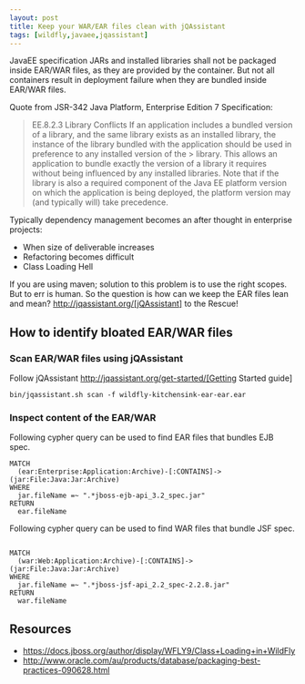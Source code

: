 ```yaml
---
layout: post
title: Keep your WAR/EAR files clean with jQAssistant
tags: [wildfly,javaee,jqassistant]
---
```


JavaEE specification JARs and installed libraries shall not be packaged inside EAR/WAR files, as they are provided by the container.
But not all containers result in deployment failure when they are bundled inside EAR/WAR files.

Quote from JSR-342 Java Platform, Enterprise Edition 7 Specification:


> EE.8.2.3 Library Conflicts
> If an application includes a bundled version of a library, and the same library exists as an installed library, 
> the instance of the library bundled with the application should be used in preference to any installed version of the > library. 
> This allows an application to bundle exactly the version of a library it requires without being influenced by any installed libraries. 
> Note that if the library is also a required component of the Java EE platform version on which the application is being deployed, the platform version may (and typically will) take precedence.

Typically dependency management becomes an after thought in enterprise projects:

* When size of deliverable increases
* Refactoring becomes difficult
* Class Loading Hell

If you are using maven; solution to this problem is to use the right scopes. But to err is human.
So the question is how can we keep the EAR files lean and mean? http://jqassistant.org/[jQAssistant] to the Rescue!


## How to identify bloated EAR/WAR files

### Scan EAR/WAR files using jQAssistant

Follow jQAssistant http://jqassistant.org/get-started/[Getting Started guide]


```cypher
bin/jqassistant.sh scan -f wildfly-kitchensink-ear-ear.ear
```

### Inspect content of the EAR/WAR

Following cypher query can be used to find EAR files that bundles EJB spec.

```cypher
MATCH
  (ear:Enterprise:Application:Archive)-[:CONTAINS]->(jar:File:Java:Jar:Archive)
WHERE
  jar.fileName =~ ".*jboss-ejb-api_3.2_spec.jar"
RETURN
  ear.fileName
```

Following cypher query can be used to find WAR files that bundle JSF spec.

```cypher

MATCH 
  (war:Web:Application:Archive)-[:CONTAINS]->(jar:File:Java:Jar:Archive)
WHERE 
  jar.fileName =~ ".*jboss-jsf-api_2.2_spec-2.2.8.jar"
RETURN
  war.fileName
```

## Resources

* https://docs.jboss.org/author/display/WFLY9/Class+Loading+in+WildFly
* http://www.oracle.com/au/products/database/packaging-best-practices-090628.html
